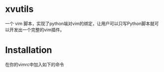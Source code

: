 # xvutils
一个 vim 脚本，实现了python端对vim的绑定，让用户可以只写Python脚本就可以开发出一个完整的vim插件。

# Installation
在你的vimrc中加入如下的命令


